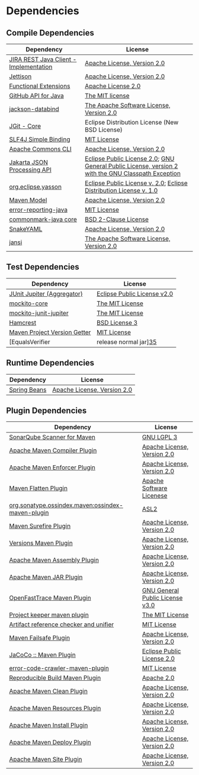 <!-- @formatter:off -->
# Dependencies

## Compile Dependencies

| Dependency                                  | License                                                                                                        |
| ------------------------------------------- | -------------------------------------------------------------------------------------------------------------- |
| [JIRA REST Java Client - Implementation][0] | [Apache License, Version 2.0][1]                                                                               |
| [Jettison][2]                               | [Apache License, Version 2.0][3]                                                                               |
| [Functional Extensions][4]                  | [Apache License 2.0][3]                                                                                        |
| [GitHub API for Java][5]                    | [The MIT license][6]                                                                                           |
| [jackson-databind][7]                       | [The Apache Software License, Version 2.0][8]                                                                  |
| [JGit - Core][9]                            | Eclipse Distribution License (New BSD License)                                                                 |
| [SLF4J Simple Binding][10]                  | [MIT License][11]                                                                                              |
| [Apache Commons CLI][12]                    | [Apache License, Version 2.0][8]                                                                               |
| [Jakarta JSON Processing API][13]           | [Eclipse Public License 2.0][14]; [GNU General Public License, version 2 with the GNU Classpath Exception][15] |
| [org.eclipse.yasson][16]                    | [Eclipse Public License v. 2.0][17]; [Eclipse Distribution License v. 1.0][18]                                 |
| [Maven Model][19]                           | [Apache License, Version 2.0][8]                                                                               |
| [error-reporting-java][20]                  | [MIT License][21]                                                                                              |
| [commonmark-java core][22]                  | [BSD 2-Clause License][23]                                                                                     |
| [SnakeYAML][24]                             | [Apache License, Version 2.0][25]                                                                              |
| [jansi][26]                                 | [The Apache Software License, Version 2.0][25]                                                                 |

## Test Dependencies

| Dependency                                | License                           |
| ----------------------------------------- | --------------------------------- |
| [JUnit Jupiter (Aggregator)][27]          | [Eclipse Public License v2.0][28] |
| [mockito-core][29]                        | [The MIT License][30]             |
| [mockito-junit-jupiter][29]               | [The MIT License][30]             |
| [Hamcrest][31]                            | [BSD License 3][32]               |
| [Maven Project Version Getter][33]        | [MIT License][34]                 |
| [EqualsVerifier | release normal jar][35] | [Apache License, Version 2.0][8]  |

## Runtime Dependencies

| Dependency         | License                          |
| ------------------ | -------------------------------- |
| [Spring Beans][36] | [Apache License, Version 2.0][1] |

## Plugin Dependencies

| Dependency                                              | License                               |
| ------------------------------------------------------- | ------------------------------------- |
| [SonarQube Scanner for Maven][37]                       | [GNU LGPL 3][38]                      |
| [Apache Maven Compiler Plugin][39]                      | [Apache License, Version 2.0][8]      |
| [Apache Maven Enforcer Plugin][40]                      | [Apache License, Version 2.0][8]      |
| [Maven Flatten Plugin][41]                              | [Apache Software Licenese][8]         |
| [org.sonatype.ossindex.maven:ossindex-maven-plugin][42] | [ASL2][25]                            |
| [Maven Surefire Plugin][43]                             | [Apache License, Version 2.0][8]      |
| [Versions Maven Plugin][44]                             | [Apache License, Version 2.0][8]      |
| [Apache Maven Assembly Plugin][45]                      | [Apache License, Version 2.0][8]      |
| [Apache Maven JAR Plugin][46]                           | [Apache License, Version 2.0][8]      |
| [OpenFastTrace Maven Plugin][47]                        | [GNU General Public License v3.0][48] |
| [Project keeper maven plugin][49]                       | [The MIT License][50]                 |
| [Artifact reference checker and unifier][51]            | [MIT License][52]                     |
| [Maven Failsafe Plugin][53]                             | [Apache License, Version 2.0][8]      |
| [JaCoCo :: Maven Plugin][54]                            | [Eclipse Public License 2.0][55]      |
| [error-code-crawler-maven-plugin][56]                   | [MIT License][57]                     |
| [Reproducible Build Maven Plugin][58]                   | [Apache 2.0][25]                      |
| [Apache Maven Clean Plugin][59]                         | [Apache License, Version 2.0][8]      |
| [Apache Maven Resources Plugin][60]                     | [Apache License, Version 2.0][8]      |
| [Apache Maven Install Plugin][61]                       | [Apache License, Version 2.0][25]     |
| [Apache Maven Deploy Plugin][62]                        | [Apache License, Version 2.0][25]     |
| [Apache Maven Site Plugin][63]                          | [Apache License, Version 2.0][8]      |

[0]: https://ecosystem.atlassian.net/wiki/spaces/JRJC/overview
[1]: https://www.apache.org/licenses/LICENSE-2.0
[2]: https://github.com/jettison-json/jettison
[3]: http://www.apache.org/licenses/LICENSE-2.0
[4]: https://docs.atlassian.com/fugue-parent/4.1.0/apidocs/io/atlassian/fugue/package-summary.html
[5]: https://github-api.kohsuke.org/
[6]: https://www.opensource.org/licenses/mit-license.php
[7]: https://github.com/FasterXML/jackson
[8]: https://www.apache.org/licenses/LICENSE-2.0.txt
[9]: https://www.eclipse.org/jgit/
[10]: http://www.slf4j.org
[11]: http://www.opensource.org/licenses/mit-license.php
[12]: https://commons.apache.org/proper/commons-cli/
[13]: https://github.com/eclipse-ee4j/jsonp
[14]: https://projects.eclipse.org/license/epl-2.0
[15]: https://projects.eclipse.org/license/secondary-gpl-2.0-cp
[16]: https://projects.eclipse.org/projects/ee4j.yasson
[17]: http://www.eclipse.org/legal/epl-v20.html
[18]: http://www.eclipse.org/org/documents/edl-v10.php
[19]: https://maven.apache.org/ref/3.8.7/maven-model/
[20]: https://github.com/exasol/error-reporting-java/
[21]: https://github.com/exasol/error-reporting-java/blob/main/LICENSE
[22]: https://github.com/commonmark/commonmark-java
[23]: https://opensource.org/licenses/BSD-2-Clause
[24]: https://bitbucket.org/snakeyaml/snakeyaml
[25]: http://www.apache.org/licenses/LICENSE-2.0.txt
[26]: http://fusesource.github.io/jansi
[27]: https://junit.org/junit5/
[28]: https://www.eclipse.org/legal/epl-v20.html
[29]: https://github.com/mockito/mockito
[30]: https://github.com/mockito/mockito/blob/main/LICENSE
[31]: http://hamcrest.org/JavaHamcrest/
[32]: http://opensource.org/licenses/BSD-3-Clause
[33]: https://github.com/exasol/maven-project-version-getter/
[34]: https://github.com/exasol/maven-project-version-getter/blob/main/LICENSE
[35]: https://www.jqno.nl/equalsverifier
[36]: https://github.com/spring-projects/spring-framework
[37]: http://sonarsource.github.io/sonar-scanner-maven/
[38]: http://www.gnu.org/licenses/lgpl.txt
[39]: https://maven.apache.org/plugins/maven-compiler-plugin/
[40]: https://maven.apache.org/enforcer/maven-enforcer-plugin/
[41]: https://www.mojohaus.org/flatten-maven-plugin/
[42]: https://sonatype.github.io/ossindex-maven/maven-plugin/
[43]: https://maven.apache.org/surefire/maven-surefire-plugin/
[44]: https://www.mojohaus.org/versions/versions-maven-plugin/
[45]: https://maven.apache.org/plugins/maven-assembly-plugin/
[46]: https://maven.apache.org/plugins/maven-jar-plugin/
[47]: https://github.com/itsallcode/openfasttrace-maven-plugin
[48]: https://www.gnu.org/licenses/gpl-3.0.html
[49]: https://github.com/exasol/project-keeper/
[50]: https://github.com/exasol/project-keeper/blob/main/LICENSE
[51]: https://github.com/exasol/artifact-reference-checker-maven-plugin/
[52]: https://github.com/exasol/artifact-reference-checker-maven-plugin/blob/main/LICENSE
[53]: https://maven.apache.org/surefire/maven-failsafe-plugin/
[54]: https://www.jacoco.org/jacoco/trunk/doc/maven.html
[55]: https://www.eclipse.org/legal/epl-2.0/
[56]: https://github.com/exasol/error-code-crawler-maven-plugin/
[57]: https://github.com/exasol/error-code-crawler-maven-plugin/blob/main/LICENSE
[58]: http://zlika.github.io/reproducible-build-maven-plugin
[59]: https://maven.apache.org/plugins/maven-clean-plugin/
[60]: https://maven.apache.org/plugins/maven-resources-plugin/
[61]: http://maven.apache.org/plugins/maven-install-plugin/
[62]: http://maven.apache.org/plugins/maven-deploy-plugin/
[63]: https://maven.apache.org/plugins/maven-site-plugin/
